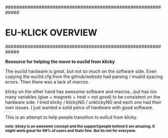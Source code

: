 #############################################################
#                  EU-KLICK OVERVIEW                        #
#############################################################

<b> Resource for helping the move to euclid from klicky</b> 


The euclid hardware is great, but not so much on the software side. Even copying the euclid.cfg from the github/website had parsing / invalid spacing errors. Then there was a lack of macros.

klicky on the other hand has awesome software and macros...but has too many variables (glue + magnets + heat = not good) to be consistent on the hardware side.
I tried klicky / klickyNG / unklickyNG and each one had their own issues. I just wanted a solid peice of hardware with good software. 

This is an attempt to help people transition to eulicd from klicky.


<sub> <b> note: klicky is an awesome concept and the support/people behind it are amazing. It might work great for 99% of users and thats fine. But its not for everyone.
